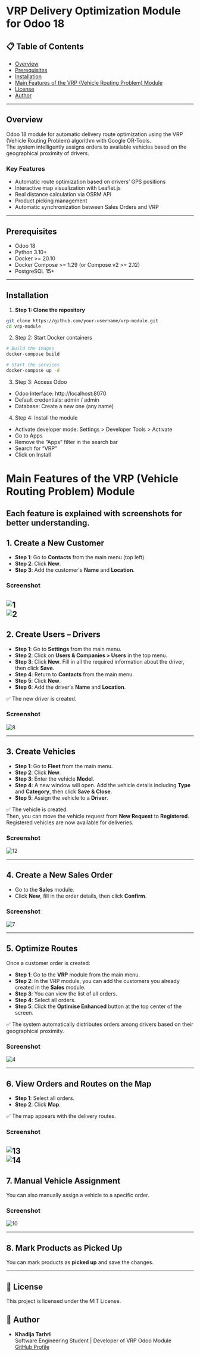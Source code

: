 # VRP Delivery Optimization Module for Odoo 18

## 📋 Table of Contents
- [Overview](#overview)
- [Prerequisites](#prerequisites)
- [Installation](#installation)
- [Main Features of the VRP (Vehicle Routing Problem) Module](#main-features-of-the-vrp-vehicle-routing-problem-module)
- [License](#-license)
- [Author](#-author)


---

## Overview
Odoo 18 module for automatic delivery route optimization using the VRP (Vehicle Routing Problem) algorithm with Google OR-Tools.  
The system intelligently assigns orders to available vehicles based on the geographical proximity of drivers.

### Key Features
- Automatic route optimization based on drivers’ GPS positions  
- Interactive map visualization with Leaflet.js  
- Real distance calculation via OSRM API  
- Product picking management  
- Automatic synchronization between Sales Orders and VRP  

---

## Prerequisites
- Odoo 18  
- Python 3.10+  
- Docker >= 20.10  
- Docker Compose >= 1.29 (or Compose v2 >= 2.12)  
- PostgreSQL 15+  

---

## Installation

1. **Step 1: Clone the repository**
```bash
git clone https://github.com/your-username/vrp-module.git
cd vrp-module
```


2. Step 2: Start Docker containers
```bash
# Build the images
docker-compose build

# Start the services
docker-compose up -d

```

3. Step 3: Access Odoo
- Odoo Interface: http://localhost:8070
- Default credentials: admin / admin
- Database: Create a new one (any name)

4. Step 4: Install the module
- Activate developer mode: Settings > Developer Tools > Activate
- Go to Apps
- Remove the “Apps” filter in the search bar
- Search for “VRP”
- Click on Install


# Main Features of the VRP (Vehicle Routing Problem) Module

Each feature is explained with screenshots for better understanding.
---

## 1. Create a New Customer
- **Step 1**: Go to **Contacts** from the main menu (top left).  
- **Step 2**: Click **New**.  
- **Step 3**: Add the customer's **Name** and **Location**.  

### Screenshot
![1](VRPModuleScreens/Customer1.2.png)  
![2](VRPModuleScreens/CustomerFromContact.png)  
---

## 2. Create Users – Drivers
- **Step 1**: Go to **Settings** from the main menu.  
- **Step 2**: Click on **Users & Companies > Users** in the top menu.  
- **Step 3**: Click **New**. Fill in all the required information about the driver, then click **Save**.  
- **Step 4**: Return to **Contacts** from the main menu.  
- **Step 5**: Click **New**.  
- **Step 6**: Add the driver's **Name** and **Location**.  

✅ The new driver is created.  

### Screenshot
![8](VRPModuleScreens/driver1user1fromSettings.png)  

---

## 3. Create Vehicles
- **Step 1**: Go to **Fleet** from the main menu.  
- **Step 2**: Click **New**.  
- **Step 3**: Enter the vehicle **Model**.  
- **Step 4**: A new window will open. Add the vehicle details including **Type** and **Category**, then click **Save & Close**.  
- **Step 5**: Assign the vehicle to a **Driver**.  

✅ The vehicle is created.  
Then, you can move the vehicle request from **New Request** to **Registered**.  
Registered vehicles are now available for deliveries.  

### Screenshot
![12](VRPModuleScreens/vehiculesFromFleet.png)  

---

## 4. Create a New Sales Order
- Go to the **Sales** module.  
- Click **New**, fill in the order details, then click **Confirm**.  

### Screenshot
![7](VRPModuleScreens/creatinganorder.png)  

---

## 5. Optimize Routes
Once a customer order is created:  
- **Step 1**: Go to the **VRP** module from the main menu.  
- **Step 2**: In the VRP module, you can add the customers you already created in the **Sales** module.  
- **Step 3**: You can view the list of all orders.  
- **Step 4**: Select all orders.  
- **Step 5**: Click the **Optimise Enhanced** button at the top center of the screen.  

✅ The system automatically distributes orders among drivers based on their geographical proximity.  

### Screenshot
![4](VRPModuleScreens/TheOptimizationOutput.png)  

---

## 6. View Orders and Routes on the Map
- **Step 1**: Select all orders.  
- **Step 2**: Click **Map**.  

✅ The map appears with the delivery routes.  

### Screenshot
![13](VRPModuleScreens/map1.png)  
![14](VRPModuleScreens/map2.png)  
---

## 7. Manual Vehicle Assignment
You can also manually assign a vehicle to a specific order.  

### Screenshot
![10](VRPModuleScreens/manualAssignment.png)  

---

## 8. Mark Products as Picked Up
You can mark products as **picked up** and save the changes.  

---

## 📜 License
This project is licensed under the MIT License.

## 👩 Author
- **Khadija Tarhri**  
  Software Engineering Student | Developer of VRP Odoo Module  
  [GitHub Profile](https://github.com/khadijatarhri)



